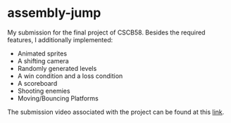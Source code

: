 # assembly-jump

My submission for the final project of CSCB58. Besides the required features, I additionally implemented:
 - Animated sprites
 - A shifting camera
 - Randomly generated levels
 - A win condition and a loss condition
 - A scoreboard
 - Shooting enemies
 - Moving/Bouncing Platforms

The submission video associated with the project can be found at this [link](https://youtu.be/N_2T1b_waN8).
